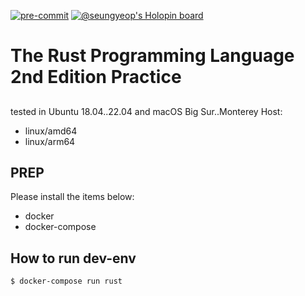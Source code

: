 [![pre-commit](https://github.com/ibm-xaas/dev-env/actions/workflows/pre-commit.yaml/badge.svg?branch=main)](https://github.com/ibm-xaas/dev-env/actions/workflows/pre-commit.yaml)
[![@seungyeop's Holopin board](https://holopin.me/seungyeop)](https://holopin.io/@seungyeop)

# The Rust Programming Language 2nd Edition Practice
##
tested in Ubuntu 18.04..22.04 and macOS Big Sur..Monterey
Host:
- linux/amd64
- linux/arm64

## PREP

Please install the items below:
* docker
* docker-compose

## How to run dev-env
```
$ docker-compose run rust
```
